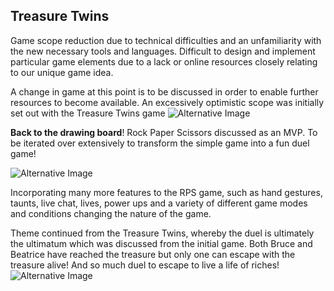 ## Treasure Twins
 Game scope reduction due to technical difficulties and an unfamiliarity with the new necessary tools and languages. Difficult to design and implement particular game elements due to a lack or online resources closely relating to our unique game idea.

A change in game at this point is to be discussed in order to enable further resources to become available. An excessively optimistic scope was initially set out with the Treasure Twins game
![Alternative Image ](https://cdn.discordapp.com/attachments/905913951559221308/919259340836335696/ui_temp.png) <br>

**Back to the drawing board**! Rock Paper Scissors discussed as an MVP. To be iterated over extensively to transform the simple game into a fun duel game! 

![Alternative Image](https://images.unsplash.com/photo-1532622785990-d2c36a76f5a6?ixlib=rb-1.2.1&ixid=MnwxMjA3fDB8MHxzZWFyY2h8Mnx8ZHJhd2luZyUyMGJvYXJkc3xlbnwwfHwwfHw%3D&auto=format&fit=crop&w=900&q=60)

Incorporating many more features to the RPS game, such as hand gestures, taunts, live chat, lives, power ups and a variety of different game modes and conditions changing the nature of the game.

Theme continued from the Treasure Twins, whereby the duel is ultimately the ultimatum which was discussed from the initial game. Both Bruce and Beatrice have reached the treasure but only one can escape with the treasure alive! And so much duel to escape to live a life of riches!![Alternative Image](https://img.itch.zone/aW1nLzcxNDkyNjAuZ2lm/508x254%23mb/vukRX6.gif) <br>



